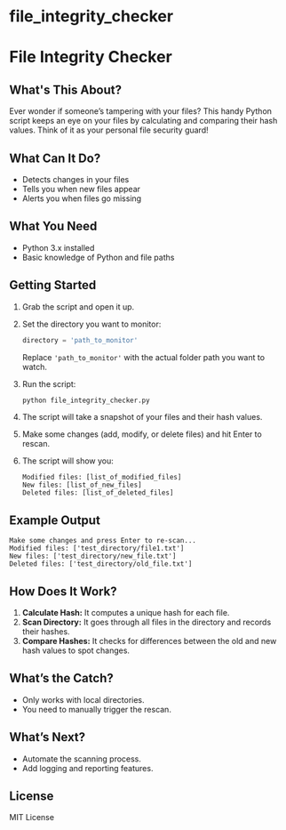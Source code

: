 # file_integrity_checker
# File Integrity Checker

## What's This About?
Ever wonder if someone’s tampering with your files? This handy Python script keeps an eye on your files by calculating and comparing their hash values. Think of it as your personal file security guard!

## What Can It Do?
- Detects changes in your files
- Tells you when new files appear
- Alerts you when files go missing

## What You Need
- Python 3.x installed
- Basic knowledge of Python and file paths

## Getting Started
1. Grab the script and open it up.
2. Set the directory you want to monitor:
   ```python
   directory = 'path_to_monitor'
   ```
   Replace `'path_to_monitor'` with the actual folder path you want to watch.

3. Run the script:
   ```bash
   python file_integrity_checker.py
   ```

4. The script will take a snapshot of your files and their hash values.

5. Make some changes (add, modify, or delete files) and hit Enter to rescan.

6. The script will show you:
   ```
   Modified files: [list_of_modified_files]
   New files: [list_of_new_files]
   Deleted files: [list_of_deleted_files]
   ```

## Example Output
```
Make some changes and press Enter to re-scan...
Modified files: ['test_directory/file1.txt']
New files: ['test_directory/new_file.txt']
Deleted files: ['test_directory/old_file.txt']
```

## How Does It Work?
1. **Calculate Hash:** It computes a unique hash for each file.
2. **Scan Directory:** It goes through all files in the directory and records their hashes.
3. **Compare Hashes:** It checks for differences between the old and new hash values to spot changes.

## What’s the Catch?
- Only works with local directories.
- You need to manually trigger the rescan.

## What’s Next?
- Automate the scanning process.
- Add logging and reporting features.

## License
MIT License

